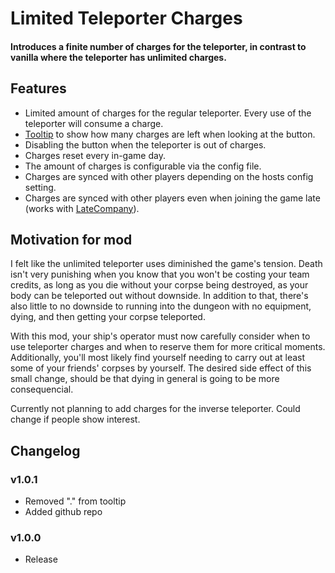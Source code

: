 # Limited Teleporter Charges
#### Introduces a finite number of charges for the teleporter, in contrast to vanilla where the teleporter has unlimited charges.

## Features
* Limited amount of charges for the regular teleporter. Every use of the teleporter will consume a charge.
* [Tooltip](https://i.imgur.com/9HumfTP.png) to show how many charges are left when looking at the button.
* Disabling the button when the teleporter is out of charges.
* Charges reset every in-game day.
* The amount of charges is configurable via the config file.
* Charges are synced with other players depending on the hosts config setting. 
* Charges are synced with other players even when joining the game late (works with [LateCompany](https://thunderstore.io/c/lethal-company/p/anormaltwig/LateCompany/)).

## Motivation for mod
I felt like the unlimited teleporter uses diminished the game's tension. Death isn't very punishing when you know that you won't be costing your team credits, as long as you die without your corpse being destroyed, as your body can be teleported out without downside. In addition to that, there's also little to no downside to running into the dungeon with no equipment, dying, and then getting your corpse teleported.

With this mod, your ship's operator must now carefully consider when to use teleporter charges and when to reserve them for more critical moments. Additionally, you'll most likely find yourself needing to carry out at least some of your friends' corpses by yourself. The desired side effect of this small change, should be that dying in general is going to be more consequencial.

Currently not planning to add charges for the inverse teleporter. Could change if people show interest.

## Changelog
### v1.0.1
* Removed "." from tooltip
* Added github repo

### v1.0.0 
* Release
